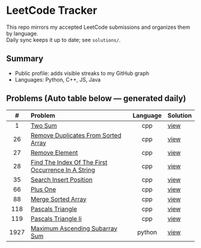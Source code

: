 # LeetCode Tracker

This repo mirrors my accepted LeetCode submissions and organizes them by language.  
Daily sync keeps it up to date; see `solutions/`.

## Summary
- Public profile: adds visible streaks to my GitHub graph
- Languages: Python, C++, JS, Java

## Problems (Auto table below — generated daily)
<!-- AUTO-TABLE-START -->
| # | Problem | Language | Solution |
|:-:|:--|:--:|:--|
| 1 | [Two Sum](https://leetcode.com/problems/two-sum/) | cpp | [view](0001-two-sum/solution.cpp) |
| 26 | [Remove Duplicates From Sorted Array](https://leetcode.com/problems/remove-duplicates-from-sorted-array/) | cpp | [view](0026-remove-duplicates-from-sorted-array/solution.cpp) |
| 27 | [Remove Element](https://leetcode.com/problems/remove-element/) | cpp | [view](0027-remove-element/solution.cpp) |
| 28 | [Find The Index Of The First Occurrence In A String](https://leetcode.com/problems/find-the-index-of-the-first-occurrence-in-a-string/) | cpp | [view](0028-find-the-index-of-the-first-occurrence-in-a-string/solution.cpp) |
| 35 | [Search Insert Position](https://leetcode.com/problems/search-insert-position/) | cpp | [view](0035-search-insert-position/solution.cpp) |
| 66 | [Plus One](https://leetcode.com/problems/plus-one/) | cpp | [view](0066-plus-one/solution.cpp) |
| 88 | [Merge Sorted Array](https://leetcode.com/problems/merge-sorted-array/) | cpp | [view](0088-merge-sorted-array/solution.cpp) |
| 118 | [Pascals Triangle](https://leetcode.com/problems/pascals-triangle/) | cpp | [view](0118-pascals-triangle/solution.cpp) |
| 119 | [Pascals Triangle Ii](https://leetcode.com/problems/pascals-triangle-ii/) | cpp | [view](0119-pascals-triangle-ii/solution.cpp) |
| 1927 | [Maximum Ascending Subarray Sum](https://leetcode.com/problems/maximum-ascending-subarray-sum/) | python | [view](1927-maximum-ascending-subarray-sum/solution.py) |
<!-- AUTO-TABLE-END -->
